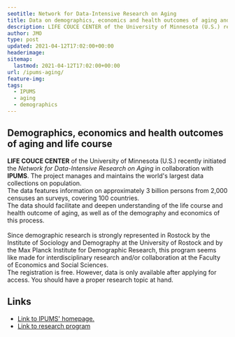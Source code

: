```yaml
---
seotitle: Network for Data-Intensive Research on Aging
title: Data on demographics, economics and health outcomes of aging and life course
description: LIFE COUCE CENTER of the University of Minnesota (U.S.) recently initiated the Network for Data-Intensive Research on Aging in collaboration with IPUMS. The project manages and maintains the world's largest data collections on population.
author: JMO
type: post
updated: 2021-04-12T17:02:00+00:00
headerimage:
sitemap:
  lastmod: 2021-04-12T17:02:00+00:00
url: /ipums-aging/
feature-img:
tags:
  - IPUMS
  - aging
  - demographics
---
```

## Demographics, economics and health outcomes of aging and life course
**LIFE COUCE CENTER** of the University of Minnesota (U.S.) recently initiated the *Network for Data-Intensive Research on Aging* in collaboration with **IPUMS**. The project manages and maintains the world's largest data collections on population.<br>
The data features information on approximately 3 billion persons from 2,000 censuses an surveys, covering 100 countries. <br>
The data should facilitate and deepen understanding of the life course and health outcome of aging, as well as of the demography and economics of this process.<br><br>
Since demographic research is strongly represented in Rostock by the Institute of Sociology and Demography at the University of Rostock and by the  Max Planck Institute for Demographic Research, this program seems like made for interdisciplinary research and/or collaboration at the Faculty of Economics and Social Sciences. <br>
The registration is  free. However, data is only available after applying for access. You should have a proper research topic at hand.


## Links
- <a href="https://ipums.org/">Link to IPUMS' homepage.</a><br>
- <a href="https://lcc.umn.edu/research-programs/network?utm_source=IPUMS+Emails&utm_campaign=2594361673-EMAIL_CAMPAIGN_2019_05_31_07_13_COPY_01&utm_medium=email&utm_term=0_a679127ff0-2594361673-21802737">Link to research program</a>
